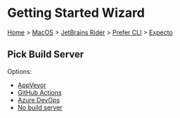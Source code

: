 <!--
GENERATED FILE - DO NOT EDIT
This file was generated by [MarkdownSnippets](https://github.com/SimonCropp/MarkdownSnippets).
Source File: /docs/mdsource/wiz/MacOS_Rider_Cli_Expecto.source.md
To change this file edit the source file and then run MarkdownSnippets.
-->

# Getting Started Wizard

[Home](/docs/wiz/readme.md) > [MacOS](MacOS.md) > [JetBrains Rider](MacOS_Rider.md) > [Prefer CLI](MacOS_Rider_Cli.md) > [Expecto](MacOS_Rider_Cli_Expecto.md)

## Pick Build Server

Options:
 * [AppVeyor](MacOS_Rider_Cli_Expecto_AppVeyor.md)
 * [GitHub Actions](MacOS_Rider_Cli_Expecto_GitHubActions.md)
 * [Azure DevOps](MacOS_Rider_Cli_Expecto_AzureDevOps.md)
 * [No build server](MacOS_Rider_Cli_Expecto_None.md)
